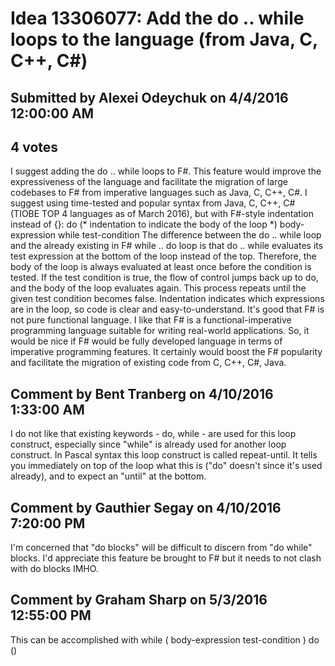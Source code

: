 # Idea 13306077: Add the do .. while loops to the language (from Java, C, C++, C#) #

## Submitted by Alexei Odeychuk on 4/4/2016 12:00:00 AM

## 4 votes

I suggest adding the do .. while loops to F#. This feature would improve the expressiveness of the language and facilitate the migration of large codebases to F# from imperative languages such as Java, C, C++, C#.
I suggest using time-tested and popular syntax from Java, C, C++, C# (TIOBE TOP 4 languages as of March 2016), but with F#-style indentation instead of {}:
do
(* indentation to indicate the body of the loop *) body-expression
while test-condition
The difference between the do .. while loop and the already existing in F# while .. do loop is that do .. while evaluates its test expression at the bottom of the loop instead of the top. Therefore, the body of the loop is always evaluated at least once before the condition is tested. If the test condition is true, the flow of control jumps back up to do, and the body of the loop evaluates again. This process repeats until the given test condition becomes false. Indentation indicates which expressions are in the loop, so code is clear and easy-to-understand.
It's good that F# is not pure functional language. I like that F# is a functional-imperative programming language suitable for writing real-world applications. So, it would be nice if F# would be fully developed language in terms of imperative programming features. It certainly would boost the F# popularity and facilitate the migration of existing code from C, C++, C#, Java.




## Comment by Bent Tranberg on 4/10/2016 1:33:00 AM

I do not like that existing keywords - do, while - are used for this loop construct, especially since "while" is already used for another loop construct. In Pascal syntax this loop construct is called repeat-until. It tells you immediately on top of the loop what this is ("do" doesn't since it's used already), and to expect an "until" at the bottom.

## Comment by Gauthier Segay on 4/10/2016 7:20:00 PM

I'm concerned that "do blocks" will be difficult to discern from "do while" blocks.
I'd appreciate this feature be brought to F# but it needs to not clash with do blocks IMHO.

## Comment by Graham Sharp on 5/3/2016 12:55:00 PM

This can be accomplished with
while (
body-expression
test-condition
) do ()

